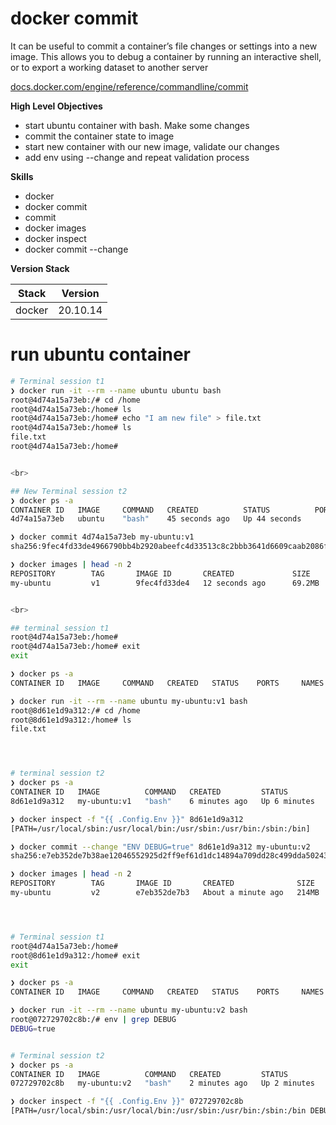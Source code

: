 # docker commit

It can be useful to commit a container’s file changes or settings into a new image. 
This allows you to debug a container by running an interactive shell, or to export a working dataset to another server

[docs.docker.com/engine/reference/commandline/commit](https://docs.docker.com/engine/reference/commandline/commit)

**High Level Objectives**
- start ubuntu container with bash. Make some changes
- commit the container state to image
- start new container with our new image, validate our changes
- add env using --change and repeat validation process

**Skills**
- docker
- docker commit
- commit
- docker images
- docker inspect
- docker commit --change


**Version Stack**

| Stack  | Version  |
|--------|----------|
| docker | 20.10.14 |


# run ubuntu container

```bash
# Terminal session t1
❯ docker run -it --rm --name ubuntu ubuntu bash
root@4d74a15a73eb:/# cd /home
root@4d74a15a73eb:/home# ls
root@4d74a15a73eb:/home# echo "I am new file" > file.txt
root@4d74a15a73eb:/home# ls
file.txt
root@4d74a15a73eb:/home#


<br>

## New Terminal session t2
❯ docker ps -a
CONTAINER ID   IMAGE     COMMAND   CREATED          STATUS          PORTS     NAMES
4d74a15a73eb   ubuntu    "bash"    45 seconds ago   Up 44 seconds             ubuntu

❯ docker commit 4d74a15a73eb my-ubuntu:v1                             
sha256:9fec4fd33de4966790bb4b2920abeefc4d33513c8c2bbb3641d6609caab2086f

❯ docker images | head -n 2              
REPOSITORY        TAG       IMAGE ID       CREATED             SIZE
my-ubuntu         v1        9fec4fd33de4   12 seconds ago      69.2MB


<br>

## terminal session t1
root@4d74a15a73eb:/home#
root@4d74a15a73eb:/home# exit
exit

❯ docker ps -a                                 
CONTAINER ID   IMAGE     COMMAND   CREATED   STATUS    PORTS     NAMES

❯ docker run -it --rm --name ubuntu my-ubuntu:v1 bash
root@8d61e1d9a312:/# cd /home
root@8d61e1d9a312:/home# ls
file.txt




# terminal session t2
❯ docker ps -a             
CONTAINER ID   IMAGE          COMMAND   CREATED         STATUS         PORTS     NAMES
8d61e1d9a312   my-ubuntu:v1   "bash"    6 minutes ago   Up 6 minutes             ubuntu

❯ docker inspect -f "{{ .Config.Env }}" 8d61e1d9a312
[PATH=/usr/local/sbin:/usr/local/bin:/usr/sbin:/usr/bin:/sbin:/bin]

❯ docker commit --change "ENV DEBUG=true" 8d61e1d9a312 my-ubuntu:v2
sha256:e7eb352de7b38ae12046552925d2ff9ef61d1dc14894a709dd28c499dda50243

❯ docker images | head -n 2                                        
REPOSITORY        TAG       IMAGE ID       CREATED              SIZE
my-ubuntu         v2        e7eb352de7b3   About a minute ago   214MB




# Terminal session t1
root@4d74a15a73eb:/home#
root@8d61e1d9a312:/home# exit
exit

❯ docker ps -a                                       
CONTAINER ID   IMAGE     COMMAND   CREATED   STATUS    PORTS     NAMES

❯ docker run -it --rm --name ubuntu my-ubuntu:v2 bash
root@072729702c8b:/# env | grep DEBUG
DEBUG=true


# Terminal session t2
❯ docker ps -a             
CONTAINER ID   IMAGE          COMMAND   CREATED         STATUS         PORTS     NAMES
072729702c8b   my-ubuntu:v2   "bash"    2 minutes ago   Up 2 minutes             ubuntu

❯ docker inspect -f "{{ .Config.Env }}" 072729702c8b            
[PATH=/usr/local/sbin:/usr/local/bin:/usr/sbin:/usr/bin:/sbin:/bin DEBUG=true]
```